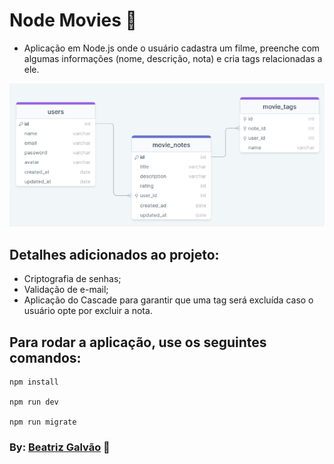# Node Movies 🎥

* Aplicação em Node.js onde o usuário cadastra um filme, preenche com algumas informações (nome, descrição, nota) e cria tags relacionadas a ele.

![alt text](assets/tables.png "layout")
  
## Detalhes adicionados ao projeto:
- Criptografia de senhas;
- Validação de e-mail;
- Aplicação do Cascade para garantir que uma tag será excluída caso o usuário opte por excluir a nota.


## Para rodar a aplicação, use os seguintes comandos:

```
npm install

npm run dev

npm run migrate
```

### By: [Beatriz Galvão](https://www.linkedin.com/in/beatriz-galmed/) 💜

